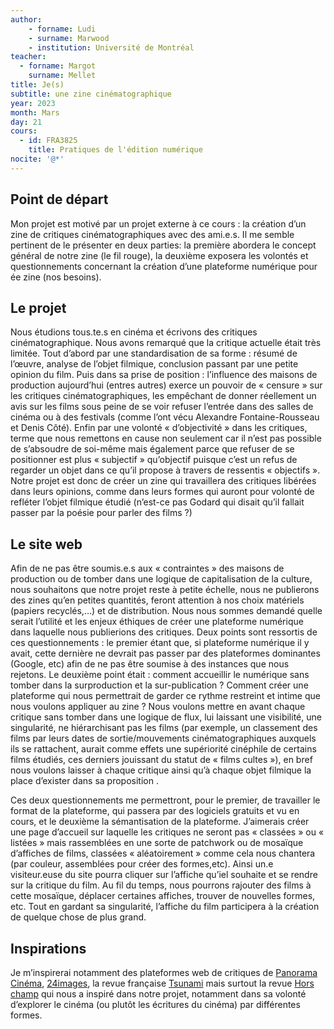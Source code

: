 ```yaml
--- 
author: 
    - forname: Ludi
    - surname: Marwood
    - institution: Université de Montréal
teacher: 
  - forname: Margot
    surname: Mellet
title: Je(s)
subtitle: une zine cinématographique
year: 2023
month: Mars
day: 21
cours:
  - id: FRA3825
    title: Pratiques de l'édition numérique
nocite: '@*'
---
```


## Point de départ

Mon projet est motivé par un projet externe à ce cours : la création d’un zine de critiques cinématographiques avec des ami.e.s. Il me semble pertinent de le présenter en deux parties: la première abordera le concept général de notre zine (le fil rouge), la deuxième exposera les volontés et questionnements concernant la création d’une plateforme numérique pour ée zine (nos besoins). 

## Le projet 
Nous étudions tous.te.s en cinéma et écrivons des critiques cinématographique. Nous avons remarqué que la critique actuelle était très limitée. Tout d’abord par une standardisation de sa forme : résumé de l’œuvre, analyse de l’objet filmique, conclusion passant par une petite opinion du film. Puis dans sa prise de position : l’influence des maisons de production aujourd’hui (entres autres) exerce un pouvoir de « censure » sur les critiques cinématographiques, les empêchant de donner réellement un avis sur les films sous peine de se voir refuser l’entrée dans des salles de cinéma ou à des 
festivals (comme l’ont vécu Alexandre Fontaine-Rousseau et Denis Côté). Enfin par une volonté « d’objectivité » dans les critiques, terme que nous remettons 
en cause non seulement car il n’est pas possible de s’absoudre de soi-même mais également parce que refuser de se positionner est plus « subjectif » qu’objectif puisque c’est un refus de regarder un objet dans ce qu’il propose à travers de ressentis « objectifs ». Notre projet est donc de créer un zine qui travaillera des critiques libérées dans leurs opinions, comme dans leurs formes qui auront pour volonté de refléter l’objet filmique étudié (n’est-ce pas 
Godard qui disait qu’il fallait passer par la poésie pour parler des films ?)

## Le site web 
Afin de ne pas être soumis.e.s aux « contraintes » des maisons de production ou de tomber dans une logique de capitalisation de la culture, nous souhaitons que notre projet reste à petite échelle, nous ne publierons des zines qu’en petites quantités, feront attention à nos choix matériels (papiers recyclés,…) et de distribution. Nous nous sommes demandé quelle serait l’utilité et les enjeux éthiques de créer une plateforme numérique dans laquelle nous publierions des critiques. Deux points sont ressortis de ces questionnements : le premier étant que, si plateforme numérique il y avait, cette dernière ne devrait pas passer par des plateformes dominantes (Google, etc) afin de ne pas être soumise à des instances que nous rejetons. Le deuxième point était : comment accueillir le numérique sans tomber dans la surproduction et la sur-publication ? Comment créer une plateforme qui nous permettrait de garder ce rythme restreint et intime que nous voulons appliquer au zine ? Nous voulons mettre en avant chaque critique sans tomber dans une logique de flux, lui laissant une visibilité, une singularité, ne hiérarchisant pas les films (par exemple, un classement des films par leurs dates de sortie/mouvements cinématographiques auxquels ils se rattachent, aurait comme effets une supériorité cinéphile de certains films étudiés, ces derniers jouissant du statut de « films cultes »), en bref nous voulons laisser à chaque critique ainsi qu’à chaque objet filmique la place d’exister dans sa proposition
. 

Ces deux questionnements me permettront, pour le premier, de travailler le format de la plateforme, qui passera par des logiciels gratuits et vu en cours, et le deuxième la sémantisation de la plateforme. J’aimerais créer une page d’accueil sur laquelle les critiques ne seront pas « classées » ou « listées » mais rassemblées en une sorte de patchwork ou de mosaïque d’affiches de films, classées « aléatoirement » comme cela nous chantera (par couleur, assemblées pour créer des formes,etc). Ainsi un.e visiteur.euse du site pourra cliquer sur l’affiche qu’iel souhaite et se rendre sur la critique du film. Au fil du temps, nous pourrons rajouter des films à cette mosaïque, déplacer certaines affiches, trouver de nouvelles formes, etc. Tout en gardant sa singularité, l’affiche du film participera à la création de quelque chose de plus grand. 

## Inspirations 

Je m’inspirerai notamment des plateformes web de critiques de [Panorama Cinéma](https://www.panorama-cinema.com/V2/index.php), [24images](https://revue24images.com), la revue française [Tsunami](https://tsounami.fr) mais surtout la revue [Hors champ](https://horschamp.qc.ca) qui nous a inspiré dans notre projet, notamment dans sa volonté d’explorer le cinéma (ou plutôt les écritures du cinéma) par différentes formes. 
